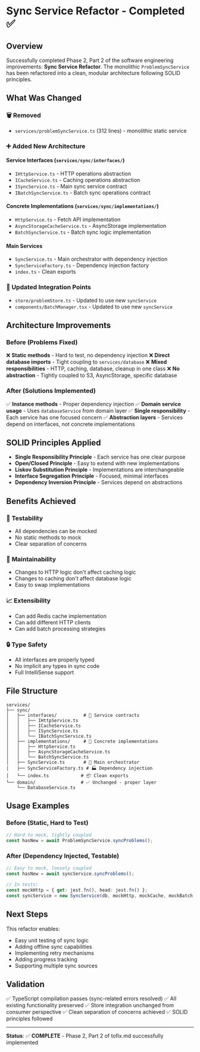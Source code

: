 # Sync Service Refactor - Completed ✅

## Overview
Successfully completed Phase 2, Part 2 of the software engineering improvements: **Sync Service Refactor**. The monolithic `ProblemSyncService` has been refactored into a clean, modular architecture following SOLID principles.

## What Was Changed

### 🗑️ Removed
- `services/problemSyncService.ts` (312 lines) - monolithic static service

### ➕ Added New Architecture

#### Service Interfaces (`services/sync/interfaces/`)
- `IHttpService.ts` - HTTP operations abstraction
- `ICacheService.ts` - Caching operations abstraction
- `ISyncService.ts` - Main sync service contract
- `IBatchSyncService.ts` - Batch sync operations contract

#### Concrete Implementations (`services/sync/implementations/`)
- `HttpService.ts` - Fetch API implementation
- `AsyncStorageCacheService.ts` - AsyncStorage implementation
- `BatchSyncService.ts` - Batch sync logic implementation

#### Main Services
- `SyncService.ts` - Main orchestrator with dependency injection
- `SyncServiceFactory.ts` - Dependency injection factory
- `index.ts` - Clean exports

### 🔄 Updated Integration Points
- `store/problemStore.ts` - Updated to use new `syncService`
- `components/BatchManager.tsx` - Updated to use new `syncService`

## Architecture Improvements

### Before (Problems Fixed)
❌ **Static methods** - Hard to test, no dependency injection
❌ **Direct database imports** - Tight coupling to `services/database`
❌ **Mixed responsibilities** - HTTP, caching, database, cleanup in one class
❌ **No abstraction** - Tightly coupled to S3, AsyncStorage, specific database

### After (Solutions Implemented)
✅ **Instance methods** - Proper dependency injection
✅ **Domain service usage** - Uses `databaseService` from domain layer
✅ **Single responsibility** - Each service has one focused concern
✅ **Abstraction layers** - Services depend on interfaces, not concrete implementations

## SOLID Principles Applied

- **Single Responsibility Principle** - Each service has one clear purpose
- **Open/Closed Principle** - Easy to extend with new implementations
- **Liskov Substitution Principle** - Implementations are interchangeable
- **Interface Segregation Principle** - Focused, minimal interfaces
- **Dependency Inversion Principle** - Services depend on abstractions

## Benefits Achieved

### 🧪 **Testability**
- All dependencies can be mocked
- No static methods to mock
- Clear separation of concerns

### 🔧 **Maintainability**
- Changes to HTTP logic don't affect caching logic
- Changes to caching don't affect database logic
- Easy to swap implementations

### 📈 **Extensibility**
- Can add Redis cache implementation
- Can add different HTTP clients
- Can add batch processing strategies

### 🔒 **Type Safety**
- All interfaces are properly typed
- No implicit any types in sync code
- Full IntelliSense support

## File Structure
```
services/
├── sync/
│   ├── interfaces/          # 📝 Service contracts
│   │   ├── IHttpService.ts
│   │   ├── ICacheService.ts
│   │   ├── ISyncService.ts
│   │   └── IBatchSyncService.ts
│   ├── implementations/     # 🔧 Concrete implementations
│   │   ├── HttpService.ts
│   │   ├── AsyncStorageCacheService.ts
│   │   └── BatchSyncService.ts
│   ├── SyncService.ts       # 🎯 Main orchestrator
│   ├── SyncServiceFactory.ts # 🏭 Dependency injection
│   └── index.ts            # 📦 Clean exports
└── domain/                 # ✅ Unchanged - proper layer
    └── DatabaseService.ts
```

## Usage Examples

### Before (Static, Hard to Test)
```typescript
// Hard to mock, tightly coupled
const hasNew = await ProblemSyncService.syncProblems();
```

### After (Dependency Injected, Testable)
```typescript
// Easy to mock, loosely coupled
const hasNew = await syncService.syncProblems();

// In tests:
const mockHttp = { get: jest.fn(), head: jest.fn() };
const syncService = new SyncService(db, mockHttp, mockCache, mockBatch, config);
```

## Next Steps
This refactor enables:
- Easy unit testing of sync logic
- Adding offline sync capabilities
- Implementing retry mechanisms
- Adding progress tracking
- Supporting multiple sync sources

## Validation
✅ TypeScript compilation passes (sync-related errors resolved)
✅ All existing functionality preserved
✅ Store integration unchanged from consumer perspective
✅ Clean separation of concerns achieved
✅ SOLID principles followed

---
**Status**: ✅ **COMPLETE** - Phase 2, Part 2 of tofix.md successfully implemented
